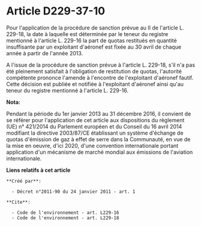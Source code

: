 # Article D229-37-10

Pour l'application de la procédure de sanction prévue au II de l'article L. 229-18, la date à laquelle est déterminée par le
teneur du registre mentionné à l'article L. 229-16 la part de quotas restitués en quantité insuffisante par un exploitant
d'aéronef est fixée au 30 avril de chaque année à partir de l'année 2013.

A l'issue de la procédure de sanction prévue à l'article L. 229-18, s'il n'a pas été pleinement satisfait à l'obligation de
restitution de quotas, l'autorité compétente prononce l'amende à l'encontre de l'exploitant d'aéronef fautif. Cette décision
est publiée et notifiée à l'exploitant d'aéronef ainsi qu'au teneur du registre mentionné à l'article L. 229-16.

**Nota:**

Pendant la période du 1er janvier 2013 au 31 décembre 2016, il convient de se référer pour l'application de cet article aux
dispositions du règlement (UE) n° 421/2014 du Parlement européen et du Conseil du 16 avril 2014 modifiant la directive
2003/87/CE établissant un système d'échange de quotas d'émission de gaz à effet de serre dans la Communauté, en vue de la
mise en oeuvre, d'ici 2020, d'une convention internationale portant application d'un mécanisme de marché mondial aux
émissions de l'aviation internationale.

**Liens relatifs à cet article**

	**Créé par**:

	  - Décret n°2011-90 du 24 janvier 2011 - art. 1

	**Cite**:

	  - Code de l'environnement - art. L229-16
	  - Code de l'environnement - art. L229-18
